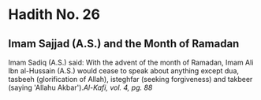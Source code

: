 Hadith No. 26
=============

Imam Sajjad (A.S.) and the Month of Ramadan
-------------------------------------------

Imam Sadiq (A.S.) said: With the advent of the month of Ramadan, Imam
Ali Ibn al-Hussain (A.S.) would cease to speak about anything except
dua, tasbeeh (glorification of Allah), isteghfar (seeking forgiveness)
and takbeer (saying 'Allahu Akbar').*Al-Kafi, vol. 4, pg. 88*


